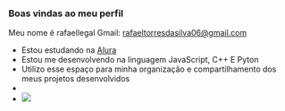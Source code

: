 ### Boas vindas ao meu perfil

Meu nome é rafaellegal
Gmail: rafaeltorresdasilva06@gmail.com

- Estou estudando na [Alura](https://www.alura.com.br)
- Estou me desenvolvendo na linguagem JavaScript, C++ E Pyton
- Utilizo esse espaço para minha organização e compartilhamento dos meus projetos desenvolvidos
- 
- ![](https://www.google.com/url?sa=i&url=https%3A%2F%2Ftenor.com%2Fview%2Fcarlinhos-dalva-cleide-talita-matagal-gif-23446768&psig=AOvVaw3l5KAEld6I8Z8KZP7IP8pP&ust=1723125030429000&source=images&cd=vfe&opi=89978449&ved=0CA4QjRxqFwoTCNi7iIyD44cDFQAAAAAdAAAAABAh)





